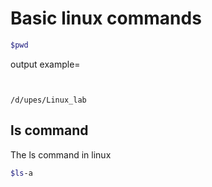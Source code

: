 # Basic linux commands 
```bash
$pwd
```

output example=
```


/d/upes/Linux_lab
```

## ls command
The ls command in linux

```bash
$ls-a
```